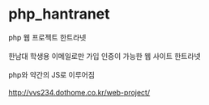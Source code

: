 # php_hantranet
php 웹 프로젝트 한트라넷<br><br>
한남대 학생용 이메일로만 가입 인증이 가능한 웹 사이트 한트라넷<br><br>
php와 약간의 JS로 이루어짐<br><br>
http://vvs234.dothome.co.kr/web-project/
